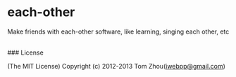 ﻿each-other
=========

Make friends with each-other software, like learning, singing each other, etc


<br/>
### License

(The MIT License)
Copyright (c) 2012-2013 Tom Zhou(iwebpp@gmail.com)

